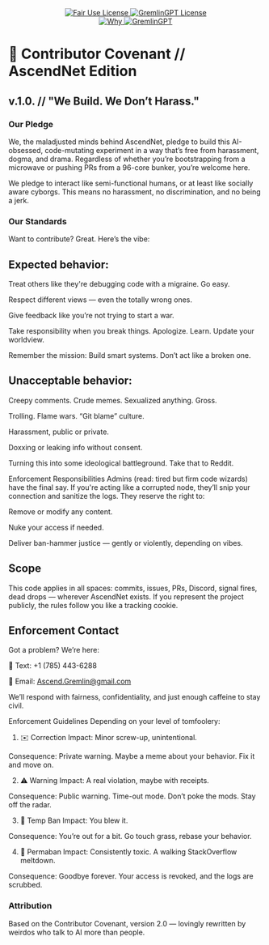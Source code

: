 <link rel="stylesheet" type="text/css" href="docs/custom.css">
<div align="center">
  <a
href="https://github.com/statikfintechllc/AscendAI/blob/master/About Us/LICENSE.md">
    <img src="https://img.shields.io/badge/FAIR%20USE-black?style=for-the-badge&logo=dragon&logoColor=gold" alt="Fair Use License"/>
  </a>
  <a href="https://github.com/statikfintechllc/AscendAI/blob/master/About Us/LICENSE.md">
    <img src="https://img.shields.io/badge/GREMLINGPT%20v1.0.3-darkred?style=for-the-badge&logo=dragon&logoColor=gold" alt="GremlinGPT License"/>
  </a>
</div>
<div align="center">
  <a
href="https://github.com/statikfintechllc/AscendAI/blob/master/About Us/WHY_GREMLINGPT.md">
    <img src="https://img.shields.io/badge/Why-black?style=for-the-badge&logo=dragon&logoColor=gold" alt="Why"/>
  </a>
  <a href="https://github.com/statikfintechllc/AscendAI/blob/master/About Us/WHY_GREMLINGPT.md">
    <img src="https://img.shields.io/badge/GremlinGPT-darkred?style=for-the-badge&logo=dragon&logoColor=gold" alt="GremlinGPT"/>
  </a>
</div>

# 🧠 Contributor Covenant // AscendNet Edition

## v.1.0. // "We Build. We Don’t Harass."

### Our Pledge
We, the maladjusted minds behind AscendNet, pledge to build this AI-obsessed, code-mutating experiment in a way that’s free from harassment, dogma, and drama. Regardless of whether you’re bootstrapping from a microwave or pushing PRs from a 96-core bunker, you’re welcome here.

We pledge to interact like semi-functional humans, or at least like socially aware cyborgs. This means no harassment, no discrimination, and no being a jerk.

### Our Standards
Want to contribute? Great. Here’s the vibe:

## Expected behavior:

Treat others like they're debugging code with a migraine. Go easy.

Respect different views — even the totally wrong ones.

Give feedback like you’re not trying to start a war.

Take responsibility when you break things. Apologize. Learn. Update your worldview.

Remember the mission: Build smart systems. Don’t act like a broken one.

## Unacceptable behavior:

Creepy comments. Crude memes. Sexualized anything. Gross.

Trolling. Flame wars. “Git blame” culture.

Harassment, public or private.

Doxxing or leaking info without consent.

Turning this into some ideological battleground. Take that to Reddit.

Enforcement Responsibilities
Admins (read: tired but firm code wizards) have the final say. If you're acting like a corrupted node, they’ll snip your connection and sanitize the logs. They reserve the right to:

Remove or modify any content.

Nuke your access if needed.

Deliver ban-hammer justice — gently or violently, depending on vibes.

## Scope
This code applies in all spaces: commits, issues, PRs, Discord, signal fires, dead drops — wherever AscendNet exists. If you represent the project publicly, the rules follow you like a tracking cookie.

## Enforcement Contact
Got a problem? We’re here:

📱 Text: +1 (785) 443-6288

📧 Email: Ascend.Gremlin@gmail.com

We’ll respond with fairness, confidentiality, and just enough caffeine to stay civil.

Enforcement Guidelines
Depending on your level of tomfoolery:

1. ✉️ Correction
Impact: Minor screw-up, unintentional.

Consequence: Private warning. Maybe a meme about your behavior. Fix it and move on.

2. ⚠️ Warning
Impact: A real violation, maybe with receipts.

Consequence: Public warning. Time-out mode. Don’t poke the mods. Stay off the radar.

3. 🚫 Temp Ban
Impact: You blew it.

Consequence: You’re out for a bit. Go touch grass, rebase your behavior.

4. 🧨 Permaban
Impact: Consistently toxic. A walking StackOverflow meltdown.

Consequence: Goodbye forever. Your access is revoked, and the logs are scrubbed.

### Attribution
Based on the Contributor Covenant, version 2.0 — lovingly rewritten by weirdos who talk to AI more than people.
